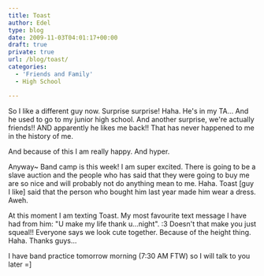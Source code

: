 ```yaml
---
title: Toast
author: Edel
type: blog
date: 2009-11-03T04:01:17+00:00
draft: true
private: true
url: /blog/toast/
categories:
  - 'Friends and Family'
  - High School

---
```

So I like a different guy now. Surprise surprise! Haha. He's in my TA... And he used to go to my junior high school. And another surprise, we're actually friends!! AND apparently he likes me back!! That has never happened to me in the history of me.

And because of this I am really happy. And hyper.

Anyway~ Band camp is this week! I am super excited. There is going to be a slave auction and the people who has said that they were going to buy me are so nice and will probably not do anything mean to me. Haha. Toast [guy I like] said that the person who bought him last year made him wear a dress. Aweh.

At this moment I am texting Toast. My most favourite text message I have had from him: "U make my life thank u...night". :3 Doesn't that make you just squeal!! Everyone says we look cute together. Because of the height thing. Haha. Thanks guys...

I have band practice tomorrow morning (7:30 AM FTW) so I will talk to you later =]


